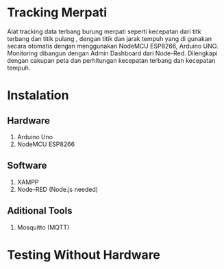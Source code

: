 # Tracking Merpati
  Alat tracking data terbang burung merpati seperti kecepatan dari titk terbang dan titik pulang , dengan titik dan jarak tempuh yang di gunakan secara otomatis dengan menggunakan NodeMCU ESP8266, Arduino UNO. Monitoring dibangun dengan Admin Dashboard dari Node-Red. Dilengkapi dengan cakupan peta dan perhitungan kecepatan terbang dan kecepatan tempuh.

# Instalation
## Hardware
1. Arduino Uno
2. NodeMCU ESP8266
   
## Software
1. XAMPP
2. Node-RED (Node.js needed)

## Aditional Tools
1. Mosquitto (MQTT)

# Testing Without Hardware
